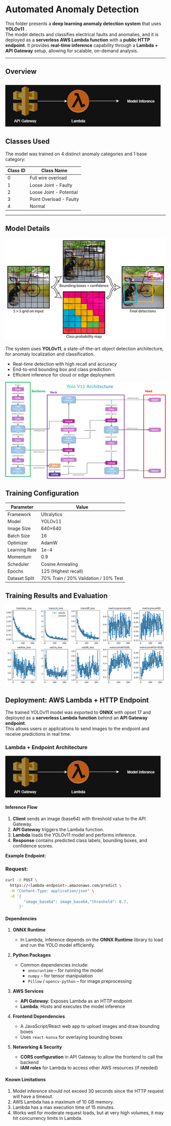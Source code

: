 # Automated Anomaly Detection

This folder presents a **deep learning anomaly detection system** that uses **YOLOv11** .  
The model detects and classifies electrical faults and anomalies, and it is deployed as a **serverless AWS Lambda function** with a **public HTTP endpoint**. It provides **real-time inference** capability through a **Lambda + API Gateway** setup, allowing for scalable, on-demand analysis.

---
## Overview
![Transformer Diagram](img/lambdaHttp.drawio.png)
---

## Classes Used

The model was trained on 4 distinct anomaly categories and 1 base category:

| Class ID | Class Name |
|-----------|-------------|
| 0 | Full wire overload |
| 1 | Loose Joint - Faulty |
| 2 | Loose Joint - Potential |
| 3 | Point Overload - Faulty |
| 4 | Normal |

---

## Model Details

![Transformer Diagram](img\yolo_design.jpg)

The system uses **YOLOv11**, a state-of-the-art object detection architecture, for anomaly localization and classification.  

- Real-time detection with high recall and accuracy  
- End-to-end bounding box and class prediction  
- Efficient inference for cloud or edge deployment  

![Transformer Diagram](img\Model.png)

## Training Configuration

| Parameter | Value |
|------------|--------|
| Framework | Ultralytics |
| Model | YOLOv11 |
| Image Size | 640×640 |
| Batch Size | 16 |
| Optimizer | AdamW |
| Learning Rate | 1e-4 |
| Momentum | 0.9 |
| Scheduler | Cosine Annealing |
| Epochs | 125 (Highest recall) |
| Dataset Split | 70% Train / 20% Validation  / 10% Test |

## Training Results and Evaluation

![Transformer Diagram](img/results.png)

## Deployment: AWS Lambda + HTTP Endpoint

The trained YOLOv11 model was exported to **ONNX** with opset 17 and deployed as a **serverless Lambda function** behind an **API Gateway endpoint**.  
This allows users or applications to send images to the endpoint and receive predictions in real time.

### Lambda + Endpoint Architecture

![Transformer Diagram](img/lambdaHttp.drawio.png)

#### Inference Flow

1. **Client** sends an image (base64) with threshold value to the API Gateway.  
2. **API Gateway** triggers the Lambda function.  
3. **Lambda** loads the YOLOv11 model and performs inference.  
4. **Response** contains predicted class labels, bounding boxes, and confidence scores.

**Example Endpoint:** 
### Request:
```bash
curl -X POST \
  https://<lambda-endpoint>.amazonaws.com/predict \
  -H "Content-Type: application/json" \
  -d '{
        "image_base64": image_base64,"threshold": 0.7,
      }'
```
#### Dependencies 
1. **ONNX Runtime**  
   - In Lambda, inference depends on the **ONNX Runtime** library to load and run the YOLO model efficiently.  

2. **Python Packages**  
   - Common dependencies include:  
     - `onnxruntime` – for running the model  
     - `numpy` – for tensor manipulation  
     - `Pillow` / `opencv-python` – for image preprocessing   

3. **AWS Services**  
   - **API Gateway**: Exposes Lambda as an HTTP endpoint  
   - **Lambda**: Hosts and executes the model inference   

4. **Frontend Dependencies**  
   - A JavaScript/React web app to upload images and draw bounding boxes  
   - Uses `react-konva` for overlaying bounding boxes  

5. **Networking & Security**  
   - **CORS configuration** in API Gateway to allow the frontend to call the backend  
   - **IAM roles** for Lambda to access other AWS resources (if needed)  

#### Known Limitations
1. Model inference should not exceed 30 seconds since the HTTP request will have a timeout. 
2. AWS Lambda has a maximum of 10 GB memory.
3. Lambda has a max execution time of 15 minutes.
4. Works well for moderate request loads, but at very high volumes, it may hit concurrency limits in Lambda.
 